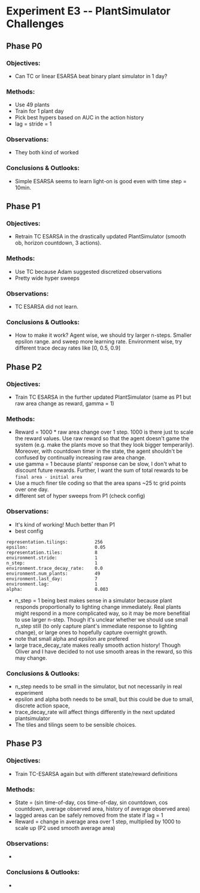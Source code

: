 #  Experiment E3 -- PlantSimulator Challenges
##  Phase P0
### Objectives: 
- Can TC or linear ESARSA beat binary plant simulator in 1 day?
### Methods: 
- Use 49 plants
- Train for 1 plant day
- Pick best hypers based on AUC in the action history
- lag = stride = 1
### Observations: 
- They both kind of worked
### Conclusions & Outlooks: 
- Simple ESARSA seems to learn light-on is good even with time step = 10min.

##  Phase P1
### Objectives:
- Retrain TC ESARSA in the drastically updated PlantSimulator (smooth ob, horizon countdown, 3 actions). 
### Methods: 
- Use TC because Adam suggested discretized observations
- Pretty wide hyper sweeps
### Observations: 
- TC ESARSA did not learn. 
### Conclusions & Outlooks: 
- How to make it work? Agent wise, we should try larger n-steps. Smaller epsilon range. and sweep more learning rate. Environment wise, try different trace decay rates like [0, 0.5, 0.9]

##  Phase P2
### Objectives:
- Train TC ESARSA in the further updated PlantSimulator (same as P1 but raw area change as reward, gamma = 1)
### Methods: 
- Reward = 1000 * raw area change over 1 step. 1000 is there just to scale the reward values. Use raw reward so that the agent doesn't game the system (e.g. make the plants move so that they look bigger temperarily). Moreover, with countdown timer in the state, the agent shouldn't be confused by continually increasing raw area change.
- use gamma = 1 because plants' response can be slow, I don't what to discount future rewards. Further, I want the sum of total rewards to be `final area - initial area`
- Use a much finer tile coding so that the area spans ~25 tc grid points over one day.
- different set of hyper sweeps from P1 (check config)
### Observations: 
- It's kind of working! Much better than P1
- best config
```
representation.tilings:          256
epsilon:                         0.05
representation.tiles:            8
environment.stride:              1
n_step:                          1
environment.trace_decay_rate:    0.0
environment.num_plants:          49
environment.last_day:            7
environment.lag:                 1
alpha:                           0.003
```
- n_step = 1 being best makes sense in a simulator because plant responds proportionally to lighting change immediately. Real plants might respond in a more complicated way, so it may be more benefitial to use larger n-step. Though it's unclear whether we should use small n_step still (to only capture plant's immediate response to lighting change), or large ones to hopefully capture overnight growth.
- note that small alpha and epsilon are prefered
- large trace_decay_rate makes really smooth action history! Though Oliver and I have decided to not use smooth areas in the reward, so this may change. 
### Conclusions & Outlooks: 
- n_step needs to be small in the simulator, but not necessarily in real experiment
- epsilon and alpha both needs to be small, but this could be due to small, discrete action space, 
- trace_decay_rate will affect things differently in the next updated plantsimulator
- The tiles and tilings seem to be sensible choices. 

##  Phase P3
### Objectives:
- Train TC-ESARSA again but with different state/reward definitions
### Methods: 
- State = (sin time-of-day, cos time-of-day, sin countdown, cos countdown, average observed area, history of average observed area)
- lagged areas can be safely removed from the state if lag = 1
- Reward = change in average area over 1 step, multiplied by 1000 to scale up (P2 used smooth average area)
### Observations: 
-
### Conclusions & Outlooks: 
- 

